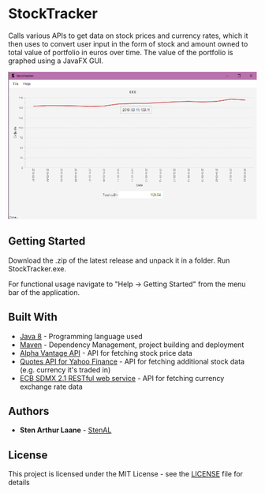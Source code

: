# StockTracker

Calls various APIs to get data on stock prices and currency rates, which it then uses to convert user input in the form of stock and amount owned to total value of portfolio in euros over time. The value of the portfolio is graphed using a JavaFX GUI.

![Graph showing 1 AAPL stock owned from March 1st to Match 25th 2019](example.png)

## Getting Started

Download the .zip of the latest release and unpack it in a folder. Run StockTracker.exe.

For functional usage navigate to "Help -> Getting Started" from the menu bar of the application.

## Built With

* [Java 8](https://www.oracle.com/technetwork/java/javase/overview/java8-2100321.html) - Programming language used
* [Maven](https://maven.apache.org/) - Dependency Management, project building and deployment
* [Alpha Vantage API](https://www.alphavantage.co/) - API for fetching stock price data
* [Quotes API for Yahoo Finance](https://financequotes-api.com/) - API for fetching additional stock data (e.g. currency it's traded in)
* [ECB SDMX 2.1 RESTful web service](https://sdw-wsrest.ecb.europa.eu/help/) - API for fetching currency exchange rate data

## Authors

* **Sten Arthur Laane** - [StenAL](https://github.com/StenAL)

## License

This project is licensed under the MIT License - see the [LICENSE](LICENSE) file for details
